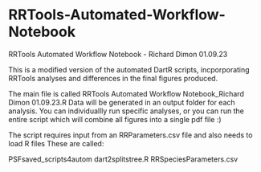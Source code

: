 # RRTools-Automated-Workflow-Notebook
RRTools Automated Workflow Notebook - Richard Dimon 01.09.23


This is a  modified version of the automated DartR scripts, incporporating RRTools analyses and differences in the final figures produced.

The main  file is called RRTools Automated Workflow Notebook_Richard Dimon 01.09.23.R
Data will be generated in an output folder for each analysis.
You can individuallly run specific analyses, or you can run the entire script which will combine all figures into a single pdf file :)

The script requires input from an RRParameters.csv file and also needs to load R files
These are called:

PSFsaved_scripts4autom
dart2splitstree.R
RRSpeciesParameters.csv
